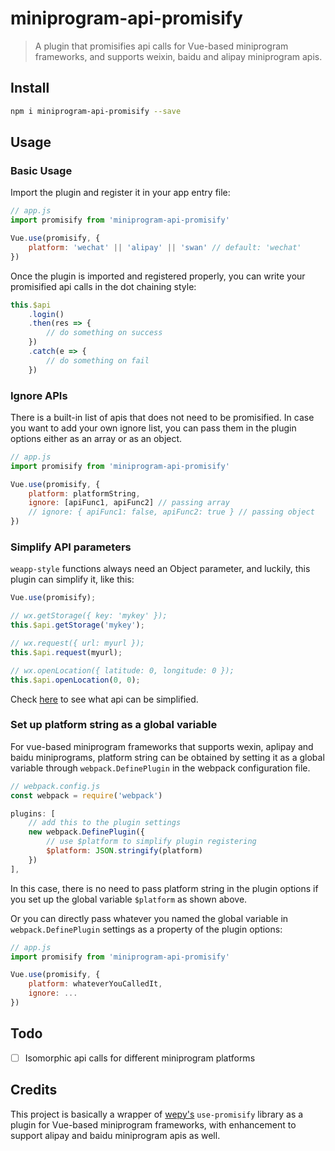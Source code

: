 # miniprogram-api-promisify

> A plugin that promisifies api calls for Vue-based miniprogram frameworks, and supports weixin, baidu and alipay miniprogram apis.

## Install

```bash
npm i miniprogram-api-promisify --save
```

## Usage

### Basic Usage

Import the plugin and register it in your app entry file:

```javascript
// app.js
import promisify from 'miniprogram-api-promisify'

Vue.use(promisify, {
    platform: 'wechat' || 'alipay' || 'swan' // default: 'wechat'
})
```

Once the plugin is imported and registered properly, you can write your promisified api calls in the dot chaining style:

```javascript
this.$api
    .login()
    .then(res => {
        // do something on success
    })
    .catch(e => {
        // do something on fail
    })
```

### Ignore APIs

There is a built-in list of apis that does not need to be promisified. In case you want to add your own ignore list, you can pass them in the plugin options either as an array or as an object.

```javascript
// app.js
import promisify from 'miniprogram-api-promisify'

Vue.use(promisify, {
    platform: platformString,
    ignore: [apiFunc1, apiFunc2] // passing array
    // ignore: { apiFunc1: false, apiFunc2: true } // passing object
})
```

### Simplify API parameters

`weapp-style` functions always need an Object parameter, and luckily, this plugin can simplify it, like this:

```javascript
Vue.use(promisify);

// wx.getStorage({ key: 'mykey' });
this.$api.getStorage('mykey');

// wx.request({ url: myurl });
this.$api.request(myurl);

// wx.openLocation({ latitude: 0, longitude: 0 });
this.$api.openLocation(0, 0);
```

Check [here](./src/lib/simplified-args.js) to see what api can be simplified.

### Set up platform string as a global variable

For vue-based miniprogram frameworks that supports wexin, aplipay and baidu miniprograms, platform string can be obtained by setting it as a global variable through `webpack.DefinePlugin` in the webpack configuration file.

```javascript
// webpack.config.js
const webpack = require('webpack')

plugins: [
    // add this to the plugin settings
    new webpack.DefinePlugin({
        // use $platform to simplify plugin registering
        $platform: JSON.stringify(platform)
    })
],
```

In this case, there is no need to pass platform string in the plugin options if you set up the global variable `$platform` as shown above.

Or you can directly pass whatever you named the global variable in `webpack.DefinePlugin` settings as a property of the plugin options:

```javascript
// app.js
import promisify from 'miniprogram-api-promisify'

Vue.use(promisify, {
    platform: whateverYouCalledIt,
    ignore: ...
})
```

## Todo

- [ ] Isomorphic api calls for different miniprogram platforms

## Credits

This project is basically a wrapper of [wepy's](https://github.com/Tencent/wepy/tree/2.0.x/packages/use-promisify) `use-promisify` library as a plugin for Vue-based miniprogram frameworks, with enhancement to support alipay and baidu miniprogram apis as well.